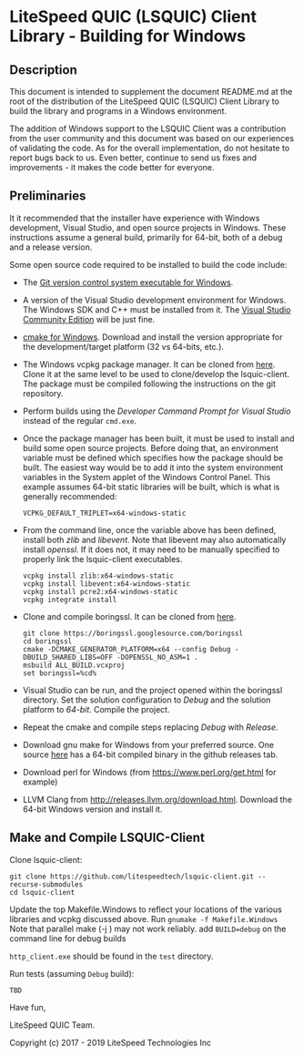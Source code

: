 LiteSpeed QUIC (LSQUIC) Client Library - Building for Windows
=============================================================

Description
-----------

This document is intended to supplement the document README.md at the
root of the distribution of the LiteSpeed QUIC (LSQUIC) Client Library
to build the library and programs in a Windows environment.  

The addition of Windows support to the LSQUIC Client was a contribution 
from the user community and this document was based on our experiences
of validating the code.  As for the overall implementation, do not hesitate
to report bugs back to us.  Even better, continue to send us fixes and 
improvements - it makes the code better for everyone.


Preliminaries
-------------
It it recommended that the installer have experience with Windows development,
Visual Studio, and open source projects in Windows.  These instructions assume
a general build, primarily for 64-bit, both of a debug and a release version.

Some open source code required to be installed to build the code include:
   - The [Git version control system executable for Windows](https://git-scm.com/download/win).
   - A version of the Visual Studio development environment for Windows.  
     The Windows SDK and C++ must be installed from it.  The 
     [Visual Studio Community Edition](https://www.visualstudio.com/thank-you-downloading-visual-studio) will be just fine.
   - [cmake for Windows](https://cmake.org/download/).  Download and install the 
     version appropriate for the development/target platform (32 vs 64-bits, 
     etc.).
   - The Windows vcpkg package manager.  It can be cloned from [here](https://github.com/Microsoft/vcpkg).
     Clone it at the same level to be used to clone/develop the lsquic-client.
     The package must be compiled following the instructions on the git 
     repository.
   - Perform builds using the _Developer Command Prompt for Visual Studio_ instead
     of the regular `cmd.exe`.
   - Once the package manager has been built, it must be used to install
     and build some open source projects.  Before doing that, an environment 
     variable must be defined which specifies how the package should be built.
     The easiest way would be to add it into the system environment variables
     in the System applet of the Windows Control Panel.  This example assumes 
     64-bit static libraries will be built, which is what is generally 
     recommended:
        ```
        VCPKG_DEFAULT_TRIPLET=x64-windows-static
        ```
   - From the command line, once the variable above has been defined, install
     both *zlib* and *libevent*.  Note that libevent may also automatically 
     install *openssl*.  If it does not, it may need to be manually specified 
     to properly link the lsquic-client executables.
        ```
        vcpkg install zlib:x64-windows-static
        vcpkg install libevent:x64-windows-static
        vcpkg install pcre2:x64-windows-static
        vcpkg integrate install
        ```
   - Clone and compile boringssl.  It can be cloned from [here](https://boringssl.googlesource.com/boringssl).
   
        ```
        git clone https://boringssl.googlesource.com/boringssl
        cd boringssl
        cmake -DCMAKE_GENERATOR_PLATFORM=x64 --config Debug -DBUILD_SHARED_LIBS=OFF -DOPENSSL_NO_ASM=1 .
        msbuild ALL_BUILD.vcxproj
        set boringssl=%cd%
        ```
   - Visual Studio can be run, and the project opened within the boringssl
     directory.  Set the solution configuration to *Debug* and the solution 
     platform to *64-bit*.  Compile the project.
   - Repeat the cmake and compile steps replacing *Debug* with *Release*.

   - Download gnu make for Windows from your preferred  source. One source [here](https://github.com/amoldeshpande/make)
   	 has a 64-bit compiled binary in the github releases tab.
   - Download perl for Windows (from https://www.perl.org/get.html for example)
   - LLVM Clang from http://releases.llvm.org/download.html. Download the 64-bit Windows version and install it.


Make and Compile LSQUIC-Client
------------------------------


Clone lsquic-client:

   ```
   git clone https://github.com/litespeedtech/lsquic-client.git --recurse-submodules
   cd lsquic-client
   ```

Update the top Makefile.Windows to reflect your locations of the various libraries and vcpkg discussed above.
Run 
	```
	gnumake -f Makefile.Windows
	```
Note that parallel make (-j <n>) may not work reliably.  add `BUILD=debug` on  the command line for debug builds

`http_client.exe` should be found in the `test`  directory.
   
Run tests (assuming `Debug` build):

   ```
   TBD
   ```

Have fun,

LiteSpeed QUIC Team.

Copyright (c) 2017 - 2019 LiteSpeed Technologies Inc
